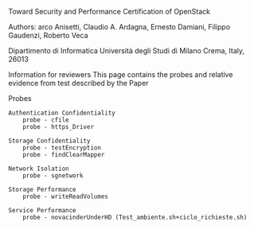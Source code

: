 Toward Security and Performance Certification of OpenStack

Authors: arco Anisetti, Claudio A. Ardagna, Ernesto Damiani, Filippo Gaudenzi, Roberto Veca

Dipartimento di Informatica Università degli Studi di Milano Crema, Italy, 26013


Information for reviewers
This page contains the probes and relative evidence from test described by the Paper

Probes
	
	Authentication Confidentiality
		probe - cfile
		probe - https_Driver

	Storage Confidentiality
		probe - testEncryption
		probe - findClearMapper

	Network Isolation
		probe - sgnetwork	

	Storage Performance
		probe - writeReadVolumes

	Service Performance
		probe - novacinderUnderHD (Test_ambiente.sh+ciclo_richieste.sh)


